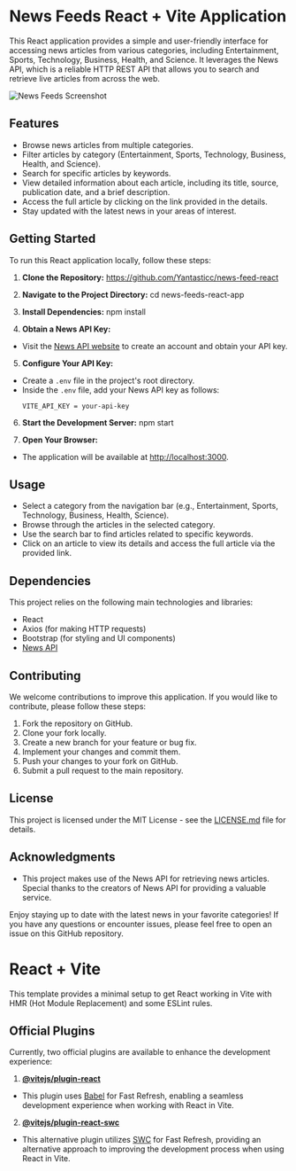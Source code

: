 # News Feeds React + Vite Application

This React application provides a simple and user-friendly interface for accessing news articles from various categories, including Entertainment, Sports, Technology, Business, Health, and Science. It leverages the News API, which is a reliable HTTP REST API that allows you to search and retrieve live articles from across the web.

![News Feeds Screenshot](screenshot.png)

## Features

- Browse news articles from multiple categories.
- Filter articles by category (Entertainment, Sports, Technology, Business, Health, and Science).
- Search for specific articles by keywords.
- View detailed information about each article, including its title, source, publication date, and a brief description.
- Access the full article by clicking on the link provided in the details.
- Stay updated with the latest news in your areas of interest.

## Getting Started

To run this React application locally, follow these steps:

1. **Clone the Repository:**
https://github.com/Yantasticc/news-feed-react

2. **Navigate to the Project Directory:**
cd news-feeds-react-app

3. **Install Dependencies:**
npm install

4. **Obtain a News API Key:**
- Visit the [News API website](https://newsapi.org/) to create an account and obtain your API key.

5. **Configure Your API Key:**
- Create a `.env` file in the project's root directory.
- Inside the `.env` file, add your News API key as follows:
  ```
  VITE_API_KEY = your-api-key
  ```

6. **Start the Development Server:**
npm start

7. **Open Your Browser:**
- The application will be available at [http://localhost:3000](http://localhost:3000).

## Usage

- Select a category from the navigation bar (e.g., Entertainment, Sports, Technology, Business, Health, Science).
- Browse through the articles in the selected category.
- Use the search bar to find articles related to specific keywords.
- Click on an article to view its details and access the full article via the provided link.

## Dependencies

This project relies on the following main technologies and libraries:

- React
- Axios (for making HTTP requests)
- Bootstrap (for styling and UI components)
- [News API](https://newsapi.org/)

## Contributing

We welcome contributions to improve this application. If you would like to contribute, please follow these steps:

1. Fork the repository on GitHub.
2. Clone your fork locally.
3. Create a new branch for your feature or bug fix.
4. Implement your changes and commit them.
5. Push your changes to your fork on GitHub.
6. Submit a pull request to the main repository.

## License

This project is licensed under the MIT License - see the [LICENSE.md](LICENSE.md) file for details.

## Acknowledgments

- This project makes use of the News API for retrieving news articles. Special thanks to the creators of News API for providing a valuable service.

Enjoy staying up to date with the latest news in your favorite categories! If you have any questions or encounter issues, please feel free to open an issue on this GitHub repository.

# React + Vite

This template provides a minimal setup to get React working in Vite with HMR (Hot Module Replacement) and some ESLint rules.

## Official Plugins

Currently, two official plugins are available to enhance the development experience:

1. **[@vitejs/plugin-react](https://github.com/vitejs/vite-plugin-react/blob/main/packages/plugin-react/README.md)**
- This plugin uses [Babel](https://babeljs.io/) for Fast Refresh, enabling a seamless development experience when working with React in Vite.

2. **[@vitejs/plugin-react-swc](https://github.com/vitejs/vite-plugin-react-swc)**
- This alternative plugin utilizes [SWC](https://swc.rs/) for Fast Refresh, providing an alternative approach to improving the development process when using React in Vite.
